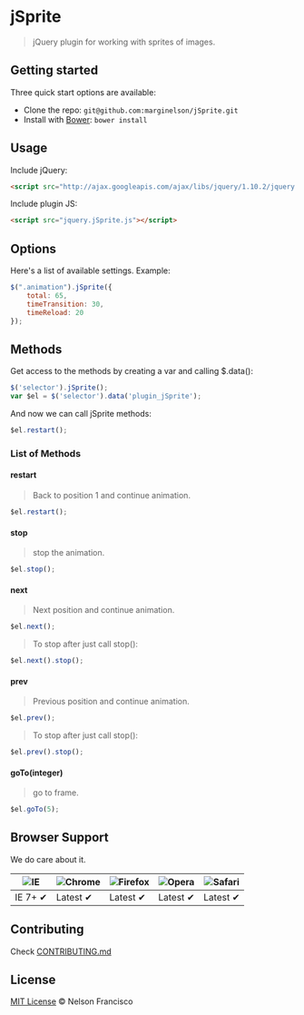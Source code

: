 # jSprite

> jQuery plugin for working with sprites of images.

## Getting started

Three quick start options are available:

* Clone the repo: `git@github.com:marginelson/jSprite.git`
* Install with [Bower](http://bower.io): `bower install`

## Usage

Include jQuery:

```html
<script src="http://ajax.googleapis.com/ajax/libs/jquery/1.10.2/jquery.min.js"></script>
```

Include plugin JS:

```html
<script src="jquery.jSprite.js"></script>
```

## Options

Here's a list of available settings. Example:

```javascript
$(".animation").jSprite({
    total: 65,
    timeTransition: 30,
    timeReload: 20
});
```

## Methods

Get access to the methods by creating a var and calling $.data():

```javascript
$('selector').jSprite();
var $el = $('selector').data('plugin_jSprite');
```

And now we can call jSprite methods:

```javascript
$el.restart();
```

### List of Methods

#### restart
> Back to position 1 and continue animation.
```javascript
$el.restart();
```

#### stop
> stop the animation.
```javascript
$el.stop();
```

#### next
> Next position and continue animation.
```javascript
$el.next();
```
> To stop after just call stop():
```javascript
$el.next().stop();
```

#### prev
> Previous position and continue animation.
```javascript
$el.prev();
```
> To stop after just call stop():
```javascript
$el.prev().stop();
```

#### goTo(integer)
> go to frame.
```javascript
$el.goTo(5);
```




## Browser Support

We do care about it.

![IE](https://raw.github.com/alrra/browser-logos/master/internet-explorer/internet-explorer_48x48.png) | ![Chrome](https://raw.github.com/alrra/browser-logos/master/chrome/chrome_48x48.png) | ![Firefox](https://raw.github.com/alrra/browser-logos/master/firefox/firefox_48x48.png) | ![Opera](https://raw.github.com/alrra/browser-logos/master/opera/opera_48x48.png) | ![Safari](https://raw.github.com/alrra/browser-logos/master/safari/safari_48x48.png)
--- | --- | --- | --- | --- |
IE 7+ ✔ | Latest ✔ | Latest ✔ | Latest ✔ | Latest ✔ |

## Contributing

Check [CONTRIBUTING.md](https://github.com/marginelson/jSprite/blob/master/CONTRIBUTING.md)

## License

[MIT License](http://nelsonfrancisco.mit-license.org/) © Nelson Francisco